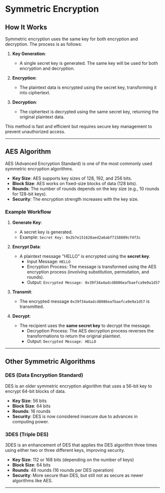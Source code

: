 # Symmetric Encryption

## How It Works

Symmetric encryption uses the same key for both encryption and decryption. The process is as follows:

1. **Key Generation**:
   - A single secret key is generated. The same key will be used for both encryption and decryption.

2. **Encryption**:
   - The plaintext data is encrypted using the secret key, transforming it into ciphertext.

3. **Decryption**:
   - The ciphertext is decrypted using the same secret key, returning the original plaintext data.

This method is fast and efficient but requires secure key management to prevent unauthorized access.

---

## AES Algorithm

AES (Advanced Encryption Standard) is one of the most commonly used symmetric encryption algorithms.

- **Key Size**: AES supports key sizes of 128, 192, and 256 bits.
- **Block Size**: AES works on fixed-size blocks of data (128 bits).
- **Rounds**: The number of rounds depends on the key size (e.g., 10 rounds for 128-bit keys).
- **Security**: The encryption strength increases with the key size.

### Example Workflow

1. **Generate Key**:
   - A secret key is generated. 
   - Example: `Secret Key: 0x2b7e151628aed2a6abf7158809cf4f3c`

2. **Encrypt Data**:
   - A plaintext message "HELLO" is encrypted using the **secret key**.
     - Input Message: `HELLO`
     - Encryption Process: The message is transformed using the AES encryption process (involving substitution, permutation, and rounds).
     - Output: `Encrypted Message: 0x39f34a4adcd8086eafbaefca9e9a1d57`

3. **Transmit**:
   - The encrypted message `0x39f34a4adcd8086eafbaefca9e9a1d57` is transmitted.

4. **Decrypt**:
   - The recipient uses the **same secret key** to decrypt the message.
     - Decryption Process: The AES decryption process reverses the transformations to return the original plaintext.
     - Output: `Decrypted Message: HELLO`

---

## Other Symmetric Algorithms

### DES (Data Encryption Standard)

DES is an older symmetric encryption algorithm that uses a 56-bit key to encrypt 64-bit blocks of data.

- **Key Size**: 56 bits
- **Block Size**: 64 bits
- **Rounds**: 16 rounds
- **Security**: DES is now considered insecure due to advances in computing power.

### 3DES (Triple DES)

3DES is an enhancement of DES that applies the DES algorithm three times using either two or three different keys, improving security.

- **Key Size**: 112 or 168 bits (depending on the number of keys)
- **Block Size**: 64 bits
- **Rounds**: 48 rounds (16 rounds per DES operation)
- **Security**: More secure than DES, but still not as secure as newer algorithms like AES.

---
